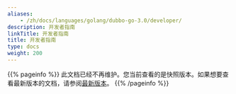 ```yaml
---
aliases:
    - /zh/docs/languages/golang/dubbo-go-3.0/developer/
description: 开发者指南
linkTitle: 开发者指南
title: 开发者指南
type: docs
weight: 200
---
```




{{% pageinfo %}} 此文档已经不再维护。您当前查看的是快照版本。如果想要查看最新版本的文档，请参阅[最新版本](/zh-cn/overview/mannual/golang-sdk/sourcecode/)。
{{% /pageinfo %}}
